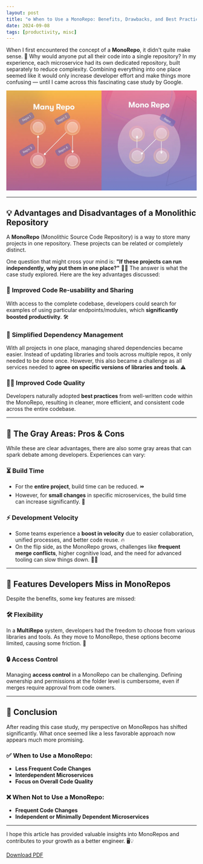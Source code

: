 ```yaml
---
layout: post
title: "⚙️ When to Use a MonoRepo: Benefits, Drawbacks, and Best Practices"
date: 2024-09-08
tags: [productivity, misc]
---
```


When I first encountered the concept of a **MonoRepo**, it didn't quite make sense. 🤔 Why would anyone put all their code into a single repository? In my experience, each microservice had its own dedicated repository, built separately to reduce complexity. Combining everything into one place seemed like it would only increase developer effort and make things more confusing — until I came across this fascinating case study by Google. 

![Monorepo vs Multirepo](../_images/monorepo.webp "Monorepo vs Multirepo")

---

## 💡 Advantages and Disadvantages of a Monolithic Repository

A **MonoRepo** (Monolithic Source Code Repository) is a way to store many projects in one repository. These projects can be related or completely distinct.

One question that might cross your mind is: **"If these projects can run independently, why put them in one place?"** 🤷‍♂️ The answer is what the case study explored. Here are the key advantages discussed:

### 🚀 **Improved Code Re-usability and Sharing**
With access to the complete codebase, developers could search for examples of using particular endpoints/modules, which **significantly boosted productivity**. 🛠️

### 🔧 **Simplified Dependency Management**
With all projects in one place, managing shared dependencies became easier. Instead of updating libraries and tools across multiple repos, it only needed to be done once. However, this also became a challenge as all services needed to **agree on specific versions of libraries and tools**. ⚠️

### 🧑‍💻 **Improved Code Quality**
Developers naturally adopted **best practices** from well-written code within the MonoRepo, resulting in cleaner, more efficient, and consistent code across the entire codebase.

---

## 🧐 The Gray Areas: Pros & Cons

While these are clear advantages, there are also some gray areas that can spark debate among developers. Experiences can vary:

### ⏳ **Build Time**
- For the **entire project**, build time can be reduced. ⏩
- However, for **small changes** in specific microservices, the build time can increase significantly. 🐢

### ⚡ **Development Velocity**
- Some teams experience a **boost in velocity** due to easier collaboration, unified processes, and better code reuse. 🔥
- On the flip side, as the MonoRepo grows, challenges like **frequent merge conflicts**, higher cognitive load, and the need for advanced tooling can slow things down. 🧠💥

---

## 🧩 Features Developers Miss in MonoRepos

Despite the benefits, some key features are missed:

### 🛠️ **Flexibility**
In a **MultiRepo** system, developers had the freedom to choose from various libraries and tools. As they move to MonoRepo, these options become limited, causing some friction. 🛑

### 🔒 **Access Control**
Managing **access control** in a MonoRepo can be challenging. Defining ownership and permissions at the folder level is cumbersome, even if merges require approval from code owners.

---

## 🏁 **Conclusion**

After reading this case study, my perspective on MonoRepos has shifted significantly. What once seemed like a less favorable approach now appears much more promising.

### ✅ **When to Use a MonoRepo**:
- **Less Frequent Code Changes**
- **Interdependent Microservices**
- **Focus on Overall Code Quality**

### ❌ **When Not to Use a MonoRepo**:
- **Frequent Code Changes**
- **Independent or Minimally Dependent Microservices**

---

I hope this article has provided valuable insights into MonoRepos and contributes to your growth as a better engineer. 🖥️💡


[Download PDF](../material/misc/Advantage-and-Disadvantages-of-a-Monolithic-Repository.pdf)
